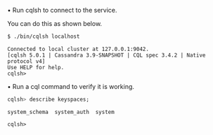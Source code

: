 • Run cqlsh to connect to the service.

You can do this as shown below.

```sh
$ ./bin/cqlsh localhost
```

```
Connected to local cluster at 127.0.0.1:9042.
[cqlsh 5.0.1 | Cassandra 3.9-SNAPSHOT | CQL spec 3.4.2 | Native protocol v4]
Use HELP for help.
cqlsh> 
```

• Run a cql command to verify it is working.

```sql
cqlsh> describe keyspaces;
```

```
system_schema  system_auth  system

cqlsh> 
```
